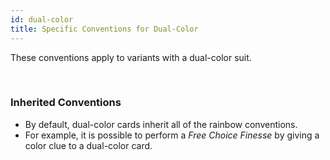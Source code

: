 ```yaml
---
id: dual-color
title: Specific Conventions for Dual-Color
---
```


These conventions apply to variants with a dual-color suit.

<br />

### Inherited Conventions

- By default, dual-color cards inherit all of the rainbow conventions.
- For example, it is possible to perform a *Free Choice Finesse* by giving a color clue to a dual-color card.
